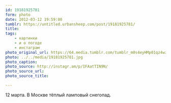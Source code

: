 ```yaml
---
id: 19181925781
form: photo
date: 2012-03-12 19:59:00
tumblr: https://untitled.urbansheep.com/post/19181925781/
title:
tags:
    - картинки
    - и о погоде
    - инстаграм
photo_original_url: https://64.media.tumblr.com/tumblr_m0s4eyHMp01qz4wzio1_640.jpg
photo: ../../media/19181925781.jpg
photo_caption:
photo_source: http://instagr.am/p/IFAatTIN9N/
photo_source_url:
photo_source_title:

---
```


<p>12 марта. В Москве тёплый ламповый снегопад.</p>
